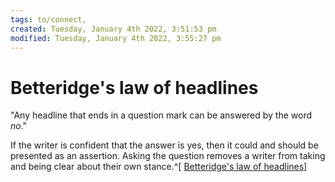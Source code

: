 ```yaml
---
tags: to/connect, 
created: Tuesday, January 4th 2022, 3:51:53 pm
modified: Tuesday, January 4th 2022, 3:55:27 pm
---
```


# Betteridge's law of headlines
"Any headline that ends in a question mark can be answered by the word _no_."

If the writer is confident that the answer is yes, then it could and should be presented as an assertion. Asking the question removes a writer from taking and being clear about their own stance.^[ [Betteridge's law of headlines](https://en.wikipedia.org/wiki/Betteridge's_law_of_headlines)]